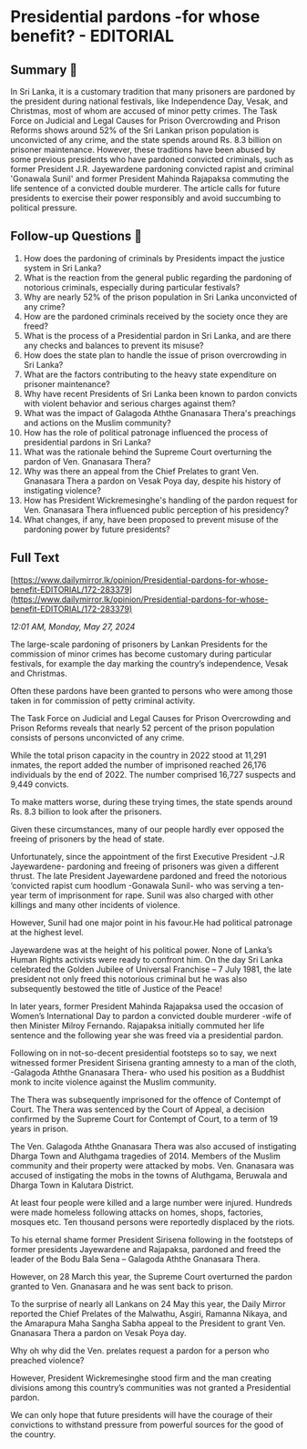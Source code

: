 # Presidential pardons -for whose benefit? - EDITORIAL

## Summary 🤖

In Sri Lanka, it is a customary tradition that many prisoners are pardoned by the president during national festivals, like Independence Day, Vesak, and Christmas, most of whom are accused of minor petty crimes. The Task Force on Judicial and Legal Causes for Prison Overcrowding and Prison Reforms shows around 52% of the Sri Lankan prison population is unconvicted of any crime, and the state spends around Rs. 8.3 billion on prisoner maintenance. However, these traditions have been abused by some previous presidents who have pardoned convicted criminals, such as former President J.R. Jayewardene pardoning convicted rapist and criminal 'Gonawala Sunil' and former President Mahinda Rajapaksa commuting the life sentence of a convicted double murderer. The article calls for future presidents to exercise their power responsibly and avoid succumbing to political pressure.


## Follow-up Questions 🤖

1. How does the pardoning of criminals by Presidents impact the justice system in Sri Lanka?
2. What is the reaction from the general public regarding the pardoning of notorious criminals, especially during particular festivals?
3. Why are nearly 52% of the prison population in Sri Lanka unconvicted of any crime?
4. How are the pardoned criminals received by the society once they are freed?
5. What is the process of a Presidential pardon in Sri Lanka, and are there any checks and balances to prevent its misuse?
6. How does the state plan to handle the issue of prison overcrowding in Sri Lanka? 
7. What are the factors contributing to the heavy state expenditure on prisoner maintenance?
8. Why have recent Presidents of Sri Lanka been known to pardon convicts with violent behavior and serious charges against them?
9. What was the impact of Galagoda Aththe Gnanasara Thera's preachings and actions on the Muslim community?
10. How has the role of political patronage influenced the process of presidential pardons in Sri Lanka?
11. What was the rationale behind the Supreme Court overturning the pardon of Ven. Gnanasara Thera? 
12. Why was there an appeal from the Chief Prelates to grant Ven. Gnanasara Thera a pardon on Vesak Poya day, despite his history of instigating violence?
13. How has President Wickremesinghe's handling of the pardon request for Ven. Gnanasara Thera influenced public perception of his presidency? 
14. What changes, if any, have been proposed to prevent misuse of the pardoning power by future presidents?

## Full Text

[https://www.dailymirror.lk/opinion/Presidential-pardons-for-whose-benefit-EDITORIAL/172-283379](https://www.dailymirror.lk/opinion/Presidential-pardons-for-whose-benefit-EDITORIAL/172-283379)

*12:01 AM, Monday, May 27, 2024*

The large-scale pardoning of prisoners by Lankan Presidents for the commission of minor crimes has become customary during particular festivals, for example the day marking the country’s independence, Vesak and Christmas.

Often these pardons have been granted to persons who were among those taken in for commission of petty criminal activity.

The Task Force on Judicial and Legal Causes for Prison Overcrowding and Prison Reforms reveals that nearly 52 percent of the prison population consists of persons unconvicted of any crime.

While the total prison capacity in the country in 2022 stood at 11,291 inmates, the report added the number of imprisoned reached 26,176 individuals by the end of 2022. The number comprised 16,727 suspects and 9,449 convicts.

To make matters worse, during these trying times, the state spends around Rs. 8.3 billion to look after the prisoners.

Given these circumstances, many of our people hardly ever opposed the freeing of prisoners by the head of state.

Unfortunately, since the appointment of the first Executive President -J.R Jayewardene- pardoning and freeing of prisoners was given a different thrust. The late President Jayewardene pardoned and freed the notorious ‘convicted rapist cum hoodlum -Gonawala Sunil- who was serving a ten-year term of imprisonment for rape. Sunil was also charged with other killings and many other incidents of violence.

However, Sunil had one major point in his favour.He had political patronage at the highest level.

Jayewardene was at the height of his political power. None of Lanka’s Human Rights activists were ready to confront him. On the day Sri Lanka celebrated the Golden Jubilee of Universal Franchise – 7 July 1981, the late president not only freed this notorious criminal but he was also subsequently bestowed the title of Justice of the Peace!

In later years, former President Mahinda Rajapaksa used the occasion of Women’s International Day to pardon a convicted double murderer -wife of then Minister Milroy Fernando. Rajapaksa initially commuted her life sentence and the following year she was freed via a presidential pardon.

Following on in not-so-decent presidential footsteps so to say, we next witnessed former President Sirisena granting amnesty to a man of the cloth, -Galagoda Aththe Gnanasara Thera- who used his position as a Buddhist monk to incite violence against the Muslim community.

The Thera was subsequently imprisoned for the offence of Contempt of Court. The Thera was sentenced by the Court of Appeal, a decision confirmed by the Supreme Court for Contempt of Court, to a term of 19 years in prison.

The Ven. Galagoda Aththe Gnanasara Thera was also accused of instigating Dharga Town and Aluthgama tragedies of 2014. Members of the Muslim community and their property were attacked by mobs. Ven. Gnanasara was accused of instigating the mobs in the towns of Aluthgama, Beruwala and Dharga Town in Kalutara District.

At least four people were killed and a large number were injured. Hundreds were made homeless following attacks on homes, shops, factories, mosques etc. Ten thousand persons were reportedly displaced by the riots.

To his eternal shame former President Sirisena following in the footsteps of former presidents Jayewardene and Rajapaksa, pardoned and freed the leader of the Bodu Bala Sena – Galagoda Aththe Gnanasara Thera.

However, on 28 March this year, the Supreme Court overturned the pardon granted to Ven. Gnanasara and he was sent back to prison.

To the surprise of nearly all Lankans on 24 May this year, the Daily Mirror reported the Chief Prelates of the Malwathu, Asgiri, Ramanna Nikaya, and the Amarapura Maha Sangha Sabha appeal to the President to grant Ven. Gnanasara Thera a pardon on Vesak Poya day.

Why oh why did the Ven. prelates request a pardon for a person who preached violence?

However, President Wickremesinghe stood firm and the man creating divisions among this country’s communities was not granted a Presidential pardon.

We can only hope that future presidents will have the courage of their convictions to withstand pressure from powerful sources for the good of the country.

